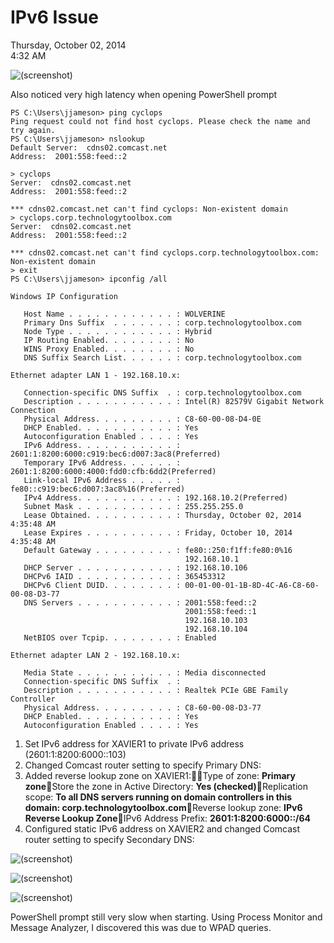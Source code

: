 # IPv6 Issue

Thursday, October 02, 2014\
4:32 AM

![(screenshot)](https://assets.technologytoolbox.com/screenshots/69/951F0F7F6D1537D30E81A7267F68ADFBA9A98869.png)

Also noticed very high latency when opening PowerShell prompt

```Text
PS C:\Users\jjameson> ping cyclops
Ping request could not find host cyclops. Please check the name and try again.
PS C:\Users\jjameson> nslookup
Default Server:  cdns02.comcast.net
Address:  2001:558:feed::2

> cyclops
Server:  cdns02.comcast.net
Address:  2001:558:feed::2

*** cdns02.comcast.net can't find cyclops: Non-existent domain
> cyclops.corp.technologytoolbox.com
Server:  cdns02.comcast.net
Address:  2001:558:feed::2

*** cdns02.comcast.net can't find cyclops.corp.technologytoolbox.com: Non-existent domain
> exit
PS C:\Users\jjameson> ipconfig /all

Windows IP Configuration

   Host Name . . . . . . . . . . . . : WOLVERINE
   Primary Dns Suffix  . . . . . . . : corp.technologytoolbox.com
   Node Type . . . . . . . . . . . . : Hybrid
   IP Routing Enabled. . . . . . . . : No
   WINS Proxy Enabled. . . . . . . . : No
   DNS Suffix Search List. . . . . . : corp.technologytoolbox.com

Ethernet adapter LAN 1 - 192.168.10.x:

   Connection-specific DNS Suffix  . : corp.technologytoolbox.com
   Description . . . . . . . . . . . : Intel(R) 82579V Gigabit Network Connection
   Physical Address. . . . . . . . . : C8-60-00-08-D4-0E
   DHCP Enabled. . . . . . . . . . . : Yes
   Autoconfiguration Enabled . . . . : Yes
   IPv6 Address. . . . . . . . . . . : 2601:1:8200:6000:c919:bec6:d007:3ac8(Preferred)
   Temporary IPv6 Address. . . . . . : 2601:1:8200:6000:4000:fdd0:cfb:6dd2(Preferred)
   Link-local IPv6 Address . . . . . : fe80::c919:bec6:d007:3ac8%16(Preferred)
   IPv4 Address. . . . . . . . . . . : 192.168.10.2(Preferred)
   Subnet Mask . . . . . . . . . . . : 255.255.255.0
   Lease Obtained. . . . . . . . . . : Thursday, October 02, 2014 4:35:48 AM
   Lease Expires . . . . . . . . . . : Friday, October 10, 2014 4:35:48 AM
   Default Gateway . . . . . . . . . : fe80::250:f1ff:fe80:0%16
                                       192.168.10.1
   DHCP Server . . . . . . . . . . . : 192.168.10.106
   DHCPv6 IAID . . . . . . . . . . . : 365453312
   DHCPv6 Client DUID. . . . . . . . : 00-01-00-01-1B-8D-4C-A6-C8-60-00-08-D3-77
   DNS Servers . . . . . . . . . . . : 2001:558:feed::2
                                       2001:558:feed::1
                                       192.168.10.103
                                       192.168.10.104
   NetBIOS over Tcpip. . . . . . . . : Enabled

Ethernet adapter LAN 2 - 192.168.10.x:

   Media State . . . . . . . . . . . : Media disconnected
   Connection-specific DNS Suffix  . :
   Description . . . . . . . . . . . : Realtek PCIe GBE Family Controller
   Physical Address. . . . . . . . . : C8-60-00-08-D3-77
   DHCP Enabled. . . . . . . . . . . : Yes
   Autoconfiguration Enabled . . . . : Yes
```

1. Set IPv6 address for XAVIER1 to private IPv6 address (2601:1:8200:6000::103)
2. Changed Comcast router setting to specify Primary DNS:
3. Added reverse lookup zone on XAVIER1:Type of zone: **Primary zone**Store the zone in Active Directory: **Yes (checked)**Replication scope: **To all DNS servers running on domain controllers in this domain: corp.technologytoolbox.com**Reverse lookup zone: **IPv6 Reverse Lookup Zone**IPv6 Address Prefix: **2601:1:8200:6000::/64**
4. Configured static IPv6 address on XAVIER2 and changed Comcast router setting to specify Secondary DNS:

![(screenshot)](https://assets.technologytoolbox.com/screenshots/6C/740DA8AEEAD5939502F1A3380B1EDEB0A235F46C.png)

![(screenshot)](https://assets.technologytoolbox.com/screenshots/66/BF8DCE9E771B922D958A2CDEE91CC36F97F7C666.png)

![(screenshot)](https://assets.technologytoolbox.com/screenshots/8C/BA2AA3469EF11569DDDC045C7DB156219306C28C.png)

PowerShell prompt still very slow when starting. Using Process Monitor and Message Analyzer, I discovered this was due to WPAD queries.

